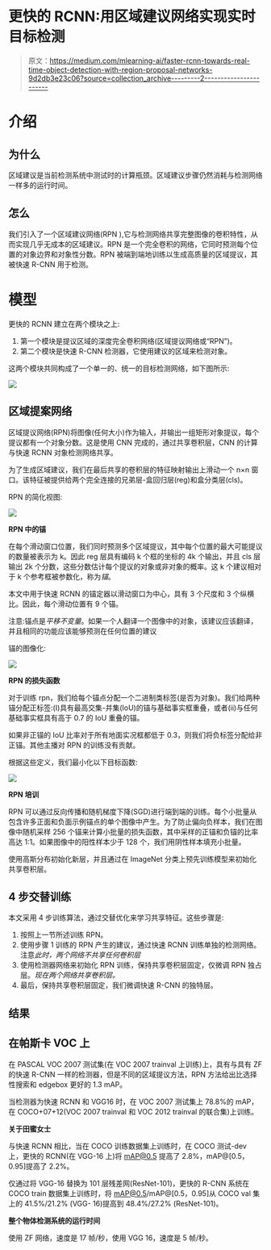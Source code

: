 # 更快的 RCNN:用区域建议网络实现实时目标检测

> 原文：<https://medium.com/mlearning-ai/faster-rcnn-towards-real-time-object-detection-with-region-proposal-networks-9d2db3e23c06?source=collection_archive---------2----------------------->

# 介绍

## 为什么

区域建议是当前检测系统中测试时的计算瓶颈。区域建议步骤仍然消耗与检测网络一样多的运行时间。

## 怎么

我们引入了一个区域建议网络(RPN ),它与检测网络共享完整图像的卷积特性，从而实现几乎无成本的区域建议。RPN 是一个完全卷积的网络，它同时预测每个位置的对象边界和对象性分数。RPN 被端到端地训练以生成高质量的区域提议，其被快速 R-CNN 用于检测。

# 模型

更快的 RCNN 建立在两个模块之上:

1.  第一个模块是提议区域的深度完全卷积网络(区域提议网络或“RPN”)。
2.  第二个模块是快速 R-CNN 检测器，它使用建议的区域来检测对象。

这两个模块共同构成了一个单一的、统一的目标检测网络，如下图所示:

![](img/4243fdcc8fb3e9be035444d220ddf862.png)

## 区域提案网络

区域提议网络(RPN)将图像(任何大小)作为输入，并输出一组矩形对象提议，每个提议都有一个对象分数。这是使用 CNN 完成的，通过共享卷积层，CNN 的计算与快速 RCNN 对象检测网络共享。

为了生成区域建议，我们在最后共享的卷积层的特征映射输出上滑动一个 n×n 窗口。该特征被提供给两个完全连接的兄弟层-盒回归层(reg)和盒分类层(cls)。

RPN 的简化视图:

![](img/def5fae0a6ea9b7543b91aea274883dc.png)

**RPN 中的锚**

在每个滑动窗口位置，我们同时预测多个区域提议，其中每个位置的最大可能提议的数量被表示为 k。因此 reg 层具有编码 k 个框的坐标的 4k 个输出，并且 cls 层输出 2k 个分数，这些分数估计每个提议的对象或非对象的概率。这 k 个建议相对于 k 个参考框被参数化，称为*锚*。

本文中用于快速 RCNN 的锚定器以滑动窗口为中心，具有 3 个尺度和 3 个纵横比。因此，每个滑动位置有 9 个锚。

注意:锚点是*平移不变量*。如果一个人翻译一个图像中的对象，该建议应该翻译，并且相同的功能应该能够预测在任何位置的建议

锚的图像化:

![](img/95ee8378ae24d0560f1b8ae89976fcea.png)

**RPN 的损失函数**

对于训练 rpn，我们给每个锚点分配一个二进制类标签(是否为对象)。我们给两种锚分配正标签:(I)具有最高交集-并集(IoU)的锚与基础事实框重叠，或者(ii)与任何基础事实框具有高于 0.7 的 IoU 重叠的锚。

如果非正锚的 IoU 比率对于所有地面实况框都低于 0.3，则我们将负标签分配给非正锚。其他主播对 RPN 的训练没有贡献。

根据这些定义，我们最小化以下目标函数:

![](img/f407e1972c81b6a9207327a6d00b6538.png)

**RPN 培训**

RPN 可以通过反向传播和随机梯度下降(SGD)进行端到端的训练。每个小批量从包含许多正面和负面示例锚点的单个图像中产生。为了防止偏向负样本，我们在图像中随机采样 256 个锚来计算小批量的损失函数，其中采样的正锚和负锚的比率高达 1:1。如果图像中的阳性样本少于 128 个，我们用阴性样本填充小批量。

使用高斯分布初始化新层，并且通过在 ImageNet 分类上预先训练模型来初始化共享卷积层。

## 4 步交替训练

本文采用 4 步训练算法，通过交替优化来学习共享特征。这些步骤是:

1.  按照上一节所述训练 RPN。
2.  使用步骤 1 训练的 RPN 产生的建议，通过快速 RCNN 训练单独的检测网络。注意*此时，两个网络不共享任何卷积层*
3.  使用检测器网络来初始化 RPN 训练，保持共享卷积层固定，仅微调 RPN 独占层。*现在两个网络共享卷积层。*
4.  最后，保持共享卷积层固定，我们微调快速 R-CNN 的独特层。

## 结果

## **在帕斯卡 VOC 上**

在 PASCAL VOC 2007 测试集(在 VOC 2007 trainval 上训练)上，具有与具有 ZF 的快速 R-CNN 一样的检测器，但是不同的区域提议方法，RPN 方法给出比选择性搜索和 edgebox 更好的 1.3 mAP。

当检测器为快速 RCNN 和 VGG16 时，在 VOC 2007 测试集上 78.8%的 mAP，在 COCO+07+12(VOC 2007 trainval 和 VOC 2012 trainval 的联合集)上训练。

**关于田蜜女士**

与快速 RCNN 相比，当在 COCO 训练数据集上训练时，在 COCO 测试-dev 上，更快的 RCNN(在 VGG-16 上)将 mAP@0.5 提高了 2.8%，mAP@[0.5，0.95]提高了 2.2%。

仅通过将 VGG-16 替换为 101 层残差网(ResNet-101)，更快的 R-CNN 系统在 COCO train 数据集上训练时，将 mAP@0.5/mAP@[0.5，0.95]从 COCO val 集上的 41.5%/21.2% (VGG- 16)提高到 48.4%/27.2% (ResNet-101)。

**整个物体检测系统的运行时间**

使用 ZF 网络，速度是 17 帧/秒，使用 VGG 16，速度是 5 帧/秒。